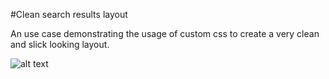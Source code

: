#Clean search results layout

An use case demonstrating the usage of custom css to create a very clean and slick looking layout.

![alt text](https://raw.githubusercontent.com/findify/documentation/master/merchant-js-api/use-cases/images/clean_results.png)
